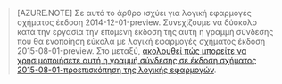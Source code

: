 > [AZURE.NOTE] Σε αυτό το άρθρο ισχύει για λογική εφαρμογές σχήματος έκδοση 2014-12-01-preview. Συνεχίζουμε να δύσκολο κατά την εργασία την επόμενη έκδοση της αυτή η γραμμή σύνδεσης που θα ενοποίηση εύκολα με λογική εφαρμογές σχήματος έκδοση 2015-08-01-preview. Στο μεταξύ, [ακολουθεί πώς μπορείτε να χρησιμοποιήσετε αυτή η γραμμή σύνδεσης σε έκδοση σχήματος 2015-08-01-προεπισκόπηση της λογικής εφαρμογών](https://blogs.msdn.microsoft.com/logicapps/2016/02/25/accessing-v1-apis-and-biztalk-apis-from-logic-apps/). 